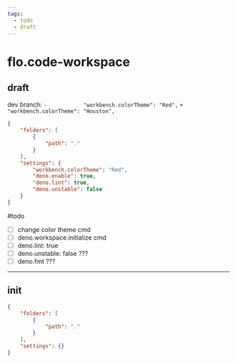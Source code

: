 ```yaml
---
tags:
  - todo
  - draft
---
```

# flo.code-workspace

## draft 

dev branch: 
`-` `    	    "workbench.colorTheme": "Red",`
`+` `         "workbench.colorTheme": "Houston",`

```json
{
	"folders": [
		{
			"path": "."
		}
	],
	"settings": {
	    "workbench.colorTheme": "Red",
	    "deno.enable": true,
	    "deno.lint": true,
	    "deno.unstable": false
	}
}

```

#todo 
- [ ] change color theme cmd
- [ ] deno.workspace.initialize cmd
- [ ] deno.lint: true
- [ ] deno.unstable: false ???
- [ ] deno.fmt ???
---
## init

```json
{
	"folders": [
		{
			"path": "."
		}
	],
	"settings": {}
}

```


